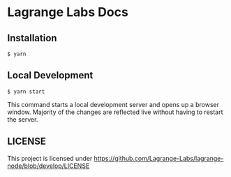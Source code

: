 # Lagrange Labs Docs

## Installation

```
$ yarn
```

## Local Development

```
$ yarn start
```

This command starts a local development server and opens up a browser window. Majority of the changes are reflected live without having to restart the server.

## LICENSE

This project is licensed under https://github.com/Lagrange-Labs/lagrange-node/blob/develop/LICENSE
